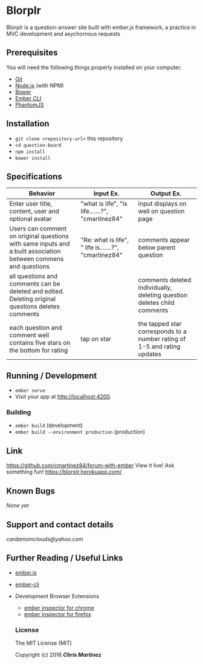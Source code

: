 # Blorplr

Blorplr is a question-answer site built with ember.js framework, a practice in MVC development and asychornous requests

## Prerequisites

You will need the following things properly installed on your computer.

* [Git](http://git-scm.com/)
* [Node.js](http://nodejs.org/) (with NPM)
* [Bower](http://bower.io/)
* [Ember CLI](http://ember-cli.com/)
* [PhantomJS](http://phantomjs.org/)

## Installation

* `git clone <repository-url>` this repository
* `cd question-board`
* `npm install`
* `bower install`

## Specifications
| Behavior | Input Ex. | Output Ex. |
| --- | --- | --- |
| Enter user title, content, user and optional avatar| "what is life", "is life.......?", "cmartinez84"| input displays on well on question page|
| Users can comment on original questions with same inputs and a built association between commens and questions| "Re: what is life", " life is.......?", "cmartinez84"| comments appear below parent question|
|all questions and comments can be deleted and edited. Deleting original questions deletes comments|<delete>|comments deleted individually, deleting question deletes child comments|
|each question and comment well contains five stars on the bottom for rating|tap on star| the tapped star corresponds to a number rating of 1-5 and rating updates|

## Running / Development

* `ember serve`
* Visit your app at [http://localhost:4200](http://localhost:4200).


### Building

* `ember build` (development)
* `ember build --environment production` (production)

## Link
https://github.com/cmartinez84/forum-with-ember
View it live! Ask something fun!
https://blorplr.herokuapp.com/

## Known Bugs
_None yet_

## Support and contact details
_cardamomclouds@yahoo.com_


## Further Reading / Useful Links

* [ember.js](http://emberjs.com/)
* [ember-cli](http://ember-cli.com/)
* Development Browser Extensions
  * [ember inspector for chrome](https://chrome.google.com/webstore/detail/ember-inspector/bmdblncegkenkacieihfhpjfppoconhi)
  * [ember inspector for firefox](https://addons.mozilla.org/en-US/firefox/addon/ember-inspector/)

  ### License
  The MIT License (MIT)

  Copyright (c) 2016 **_Chris Martinez_**
